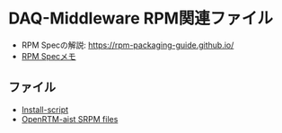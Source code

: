 # DAQ-Middleware RPM関連ファイル

- RPM Specの解説: https://rpm-packaging-guide.github.io/
- [RPM Specメモ](memo.md)

## ファイル

- [Install-script](install-script/)
- [OpenRTM-aist SRPM files](openrtm-aist-1.0.0-daqmw/)
